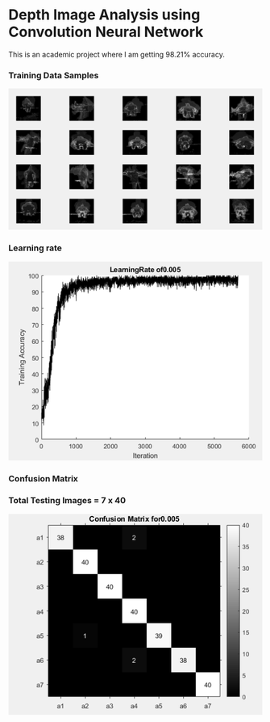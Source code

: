 # Depth Image Analysis using Convolution Neural Network
This is an academic project where I am getting 98.21% accuracy.
### Training Data Samples
![Training Data Samples](https://github.com/Damodharan5/Deep-Learning/blob/master/Depth%20Image%20Classification/training_data_samples.PNG)
### Learning rate
![Learning Rate](https://github.com/Damodharan5/Deep-Learning/blob/master/Depth%20Image%20Classification/learn.PNG)
### Confusion Matrix
### Total Testing Images = 7 x 40
![Confusion Matrix](https://github.com/Damodharan5/Deep-Learning/blob/master/Depth%20Image%20Classification/conf1.PNG)
